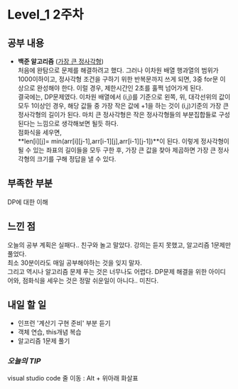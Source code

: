 # Level_1 2주차

## 공부 내용
- **백준 알고리즘**
([가장 큰 정사각형](https://www.acmicpc.net/problem/1915))  
처음에 완탐으로 문제를 해결하려고 했다. 그러나 이차원 배열 행과열의 범위가 1000이하이고, 정사각형 조건을 구하기
위한 반복문까지 쓰게 되면, 3중 for문 이상으로 완성해야 한다. 이럴 경우, 제한시간인 2초를 훌쩍 넘어가게 된다.  
결국에는, DP문제였다. 이차원 배열에서 (i,j)를 기준으로 왼쪽, 위, 대각선위의 값이 모두 1이상인 경우, 해당 값들 중 가장 작은 값에 +1을 하는 것이 (i,j)기준의 가장 큰 정사각형의 길이가 된다. 마치 큰 정사각형은 작은 정사각형들의 부분집합들로 구성 된다는 느낌으로 생각해보면 될듯 하다.  
점화식을 세우면,  
**len[i][j]= min(arr[i][j-1],arr[i-1][j],arr[i-1][j-1])**이 된다. 이렇게 정사각형이 될 수 있는 좌표의 길이들을 모두 구한 후, 가장 큰 값을 찾아 제곱하면 가장 큰 정사각형의 크기를 구해 정답을 낼 수 있다.  



## 부족한 부분
DP에 대한 이해

## 느낀 점
오늘의 공부 계획은 실패다.. 친구와 놀고 말았다. 강의는 듣지 못했고, 알고리즘 1문제만 풀었다.  
최소 30분이라도 매일 공부해야하는 것을 잊지 말자.  
그리고 역시나 알고리즘 문제 푸는 것은 너무나도 어렵다. DP문제 해결을 위한 아이디어와, 점화식을 세우는 것은 정말 쉬운일이 아니다.. 미친다.  

## 내일 할 일
- 인프런 '계산기 구현 준비' 부분 듣기
- 객체 연습, this개념 복습
- 알고리즘 1문제 풀기

### ***오늘의 TIP***  
visual studio code 줄 이동 : Alt + 위아래 화살표  